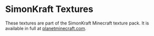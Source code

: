 # SimonKraft Textures

These textures are part of the SimonKraft Minecraft texture pack. It is available in full at [planetminecraft.com](https://www.planetminecraft.com/texture-pack/simonkraft/).
